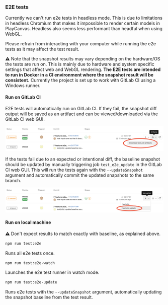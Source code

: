 ### E2E tests

Currently we can't run e2e tests in headless mode. This is due to limitations in headless Chromium that makes it
impossible to render certain models in PlayCanvas. Headless also seems less performant than headful when using WebGL.

Please refrain from interacting with your computer while running the e2e tests as it may affect the test result.

⚠️ Note that the snapshot results may vary depending on the hardware/OS the tests are run on. This is mainly due to
hardware and system specific settings that affect web and WebGL rendering.
**The E2E tests are intended to run in Docker in a CI environment where the snapshot result will be consistent.**
Currently the project is set up to work with GitLab CI using a Windows runner.

#### Run on GitLab CI

E2E tests will automatically run on GitLab CI. If they fail, the snapshot diff output will be saved as an artifact and
can be viewed/downloaded via the GitLab CI web GUI.

![E2E fail artifacts](docs/e2e_test_artifacts.png "E2E fail artifacts")

If the tests fail due to an expected or intentional diff, the baseline snapshot should be updated by manually triggering
job `test_e2e_update` in the GitLab CI web GUI. This will run the tests again with the `--updateSnapshot` argument and
automatically commit the updated snapshots to the same branch.

![E2E update job](docs/e2e_test_update.png "E2E update job")

#### Run on local machine

⚠️ Don't expect results to match exactly with baseline, as explained above.

```bash
npm run test:e2e
```

Runs all e2e tests once.

```bash
npm run test:e2e-watch
```

Launches the e2e test runner in watch mode.

```bash
npm run test:e2e-update
```

Runs e2e tests with the `--updateSnapshot` argument, automatically updating the snapshot baseline from the test result.
